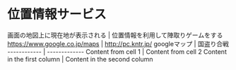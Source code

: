 # 位置情報サービス
画面の地図上に現在地が表示される | 位置情報を利用して陣取りゲームをする
https://www.google.co.jp/maps | http://pc.kntr.jp/
googleマップ |  国盗り合戦
------------ | -------------
Content from cell 1 | Content from cell 2
Content in the first column | Content in the second column
